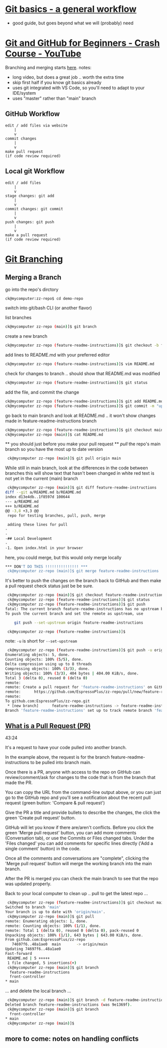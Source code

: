 
# [Git basics - a general workflow](https://gist.github.com/blackfalcon/8428401)
* good guide, but goes beyond what we will (probably) need

# [Git and GitHub for Beginners - Crash Course - YouTube](https://www.youtube.com/watch?v=RGOj5yH7evk)
Branching and merging starts [here](https://youtu.be/RGOj5yH7evk?t=1956).
notes:
* long video, but does a great job .. worth the extra time
* skip first half if you know git basics already
* uses git integrated with VS Code, so you'll need to adapt to your IDE/system
* uses "master" rather than "main" branch

## GitHub Workflow
```
edit / add files via website
    |
    v
commit changes
    |
    v
make pull request
(if code review required)
```


## Local git Workflow

```
edit / add files
    |
    v
stage changes: git add
    |
    v
commit changes: git commit
    |
    v
push changes: git push
    |
    v
make a pull request
(if code review required)
```

# [Git Branching](https://youtu.be/RGOj5yH7evk?t=1963)

## Merging a Branch
go into the repo's dirctory
```bash
ck@mycomputer:zz-repo$ cd demo-repo
```

switch into git/bash CLI (or another flavor)

list branches
```bash
ck@mycomputer zz-repo (main)]$ git branch
```

create a new branch
```bash
ck@mycomputer zz-repo (feature-readme-instructions)]$ git checkout -b feature-readme-instructions
```

add lines to README.md with your preferred editor
```bash
ck@mycomputer zz-repo (feature-readme-instructions)]$ vim README.md
```

check for changes to branch .. should show that README.md was modified
```bash
ck@mycomputer zz-repo (feature-readme-instructions)]$ git status
```

add the file, and commit the change
```bash
ck@mycomputer zz-repo (feature-readme-instructions)]$ git add README.md
ck@mycomputer zz-repo (feature-readme-instructions)]$ git commit -m "updated readme"
```

go back to main branch and look at README.md .. it won't show changes made in feature-readme-instructions branch
```bash
ck@mycomputer zz-repo (feature-readme-instructions)]$ git checkout main
ck@mycomputer zz-repo (main)]$ cat README.md
```

** you should just before you make your pull request **
*pull* the repo's main branch so you have the most up to date version
```bash
 ck@mycomputer zz-repo (main)]$ git pull origin main
```

While still in main branch, look at the differences in the code between branches
this will show text that hasn't been changed in white
red text is not yet in the current (main) branch

```bash
 ck@mycomputer zz-repo (main)]$ git diff feature-readme-instructions 
diff --git a/README.md b/README.md
index d13e4db..1f8597d 100644
--- a/README.md
+++ b/README.md
@@ -3,8 +3,3 @@
 repo for testing branches, pull, push, merge
 
 adding these lines for pull
-
-
-## Local Development
-
-1. Open index.html in your browser

```

here, you could merge, but this would only merge locally
```bash
*** DON'T DO THIS !!!!!!!!!!!!!!! ***
 ck@mycomputer zz-repo (main)]$ git merge feature-readme-instructions 
```

It's better to push the changes on the branch back to GitHub and then make a pull request
check status just be be sure.

```bash
 ck@mycomputer zz-repo (main)]$ git checkout feature-readme-instructions
 ck@mycomputer zz-repo (feature-readme-instructions)]$ git status
 ck@mycomputer zz-repo (feature-readme-instructions)]$ git push
fatal: The current branch feature-readme-instructions has no upstream branch.
To push the current branch and set the remote as upstream, use

    git push --set-upstream origin feature-readme-instructions

 ck@mycomputer zz-repo (feature-readme-instructions)]$ 
```
note:
```-u``` is short for ```--set-upstream```  

```bash
 ck@mycomputer zz-repo (feature-readme-instructions)]$ git push -u origin feature-readme-instructions
Enumerating objects: 5, done.
Counting objects: 100% (5/5), done.
Delta compression using up to 8 threads
Compressing objects: 100% (3/3), done.
Writing objects: 100% (3/3), 404 bytes | 404.00 KiB/s, done.
Total 3 (delta 0), reused 0 (delta 0)
remote: 
remote: Create a pull request for 'feature-readme-instructions' on GitHub by visiting:
remote:      https://github.com/EspressoPlus/zz-repo/pull/new/feature-readme-instructions
remote: 
To github.com:EspressoPlus/zz-repo.git
 * [new branch]      feature-readme-instructions -> feature-readme-instructions
Branch 'feature-readme-instructions' set up to track remote branch 'feature-readme-instructions' from 'origin'.
```

## [What is a Pull Request (PR)](https://youtu.be/RGOj5yH7evk?t=2604)
43:24

It's a request to have your code pulled into another branch.

In the example above, the request is for the branch feature-readme-instructions to be pulled into branch main.

Once there is a PR, anyone with access to the repo on GitHub can review/comment/ask for changes to the code that is from the branch that made the PR.

You can copy the URL from the command-line output above, or you can just go to the GitHub repo and you'll see a notification about the recent pull request (green button: 'Compare & pull request')

Give the PR a title and provide bullets to describe the changes, the click the green 'Create pull request' button.

GitHub will let you know if there are/aren't conflicts. Before you click the green 'Merge pull request' button, you can add more comments (Conversation tab), or use the Commits or Files changed tabs. Under the 'Files changed' you can add comments for specific lines directly ('Add a single comment' button) in the code.

Once all the comments and conversations are "complete", clicking the 'Merge pull request' button will merge the working branch into the main branch.

After the PR is merged you can check the main branch to see that the repo was updated properly.

Back to your local computer to clean up .. pull to get the latest repo ... 

```bash
 ck@mycomputer zz-repo (feature-readme-instructions)]$ git checkout main 
Switched to branch 'main'
Your branch is up to date with 'origin/main'.
 ck@mycomputer zz-repo (main)]$ git pull 
remote: Enumerating objects: 1, done.
remote: Counting objects: 100% (1/1), done.
remote: Total 1 (delta 0), reused 0 (delta 0), pack-reused 0
Unpacking objects: 100% (1/1), 643 bytes | 643.00 KiB/s, done.
From github.com:EspressoPlus/zz-repo
   74697f6..48a1ae0  main       -> origin/main
Updating 74697f6..48a1ae0
Fast-forward
 README.md | 5 +++++
 1 file changed, 5 insertions(+)
 ck@mycomputer zz-repo (main)]$ git branch
  feature-readme-instructions
  front-controller
* main
```

... and delete the local branch ...

```bash
 ck@mycomputer zz-repo (main)]$ git branch -d feature-readme-instructions 
Deleted branch feature-readme-instructions (was 9e1369f).
 ck@mycomputer zz-repo (main)]$ git branch
  front-controller
* main
 ck@mycomputer zz-repo (main)]$ 
```
## more to come: notes on handling conflicts












